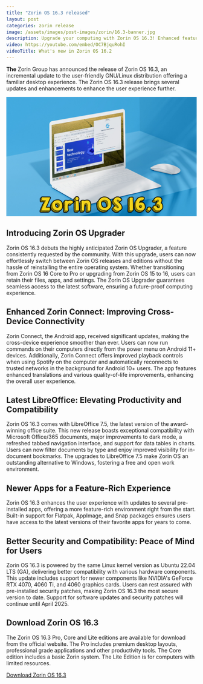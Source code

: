 ```yaml
---
title: "Zorin OS 16.3 released"
layout: post
categories: zorin release
image: /assets/images/post-images/zorin/16.3-banner.jpg
description: Upgrade your computing with Zorin OS 16.3! Enhanced features, latest LibreOffice, seamless upgrades, and better security. Experience it now! 🚀 #ZorinOS163
video: https://youtube.com/embed/OC7BjquRohI
videoTitle: What's new in Zorin OS 16.2
---
```


**The** Zorin Group has announced the release of Zorin OS 16.3, an incremental update to the user-friendly GNU/Linux distribution offering a familiar desktop experience. The Zorin OS 16.3 release brings several updates and enhancements to enhance the user experience further.

![Zorin OS 16.3 featured image](/assets/images/post-images/zorin/16.3-banner.jpg)

## Introducing Zorin OS Upgrader

Zorin OS 16.3 debuts the highly anticipated Zorin OS Upgrader, a feature consistently requested by the community. With this upgrade, users can now effortlessly switch between Zorin OS releases and editions without the hassle of reinstalling the entire operating system. Whether transitioning from Zorin OS 16 Core to Pro or upgrading from Zorin OS 15 to 16, users can retain their files, apps, and settings. The Zorin OS Upgrader guarantees seamless access to the latest software, ensuring a future-proof computing experience.

## Enhanced Zorin Connect: Improving Cross-Device Connectivity
Zorin Connect, the Android app, received significant updates, making the cross-device experience smoother than ever. Users can now run commands on their computers directly from the power menu on Android 11+ devices. Additionally, Zorin Connect offers improved playback controls when using Spotify on the computer and automatically reconnects to trusted networks in the background for Android 10+ users. The app features enhanced translations and various quality-of-life improvements, enhancing the overall user experience.

## Latest LibreOffice: Elevating Productivity and Compatibility
Zorin OS 16.3 comes with LibreOffice 7.5, the latest version of the award-winning office suite. This new release boasts exceptional compatibility with Microsoft Office/365 documents, major improvements to dark mode, a refreshed tabbed navigation interface, and support for data tables in charts. Users can now filter documents by type and enjoy improved visibility for in-document bookmarks. The upgrades to LibreOffice 7.5 make Zorin OS an outstanding alternative to Windows, fostering a free and open work environment.

## Newer Apps for a Feature-Rich Experience
Zorin OS 16.3 enhances the user experience with updates to several pre-installed apps, offering a more feature-rich environment right from the start. Built-in support for Flatpak, AppImage, and Snap packages ensures users have access to the latest versions of their favorite apps for years to come.

## Better Security and Compatibility: Peace of Mind for Users
Zorin OS 16.3 is powered by the same Linux kernel version as Ubuntu 22.04 LTS (GA), delivering better compatibility with various hardware components. This update includes support for newer components like NVIDIA's GeForce RTX 4070, 4060 Ti, and 4060 graphics cards. Users can rest assured with pre-installed security patches, making Zorin OS 16.3 the most secure version to date. Support for software updates and security patches will continue until April 2025.

## Download Zorin OS 16.3

The Zorin OS 16.3 Pro, Core and Lite editions are available for download from the official website. The Pro includes premium desktop layouts, professional grade applications and other productivity tools. The Core edition includes a basic Zorin system. The Lite Edition is for computers with limited resources.

<a class="download" href="https://zorin.com/os/download/">Download Zorin OS 16.3</a>